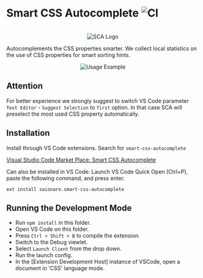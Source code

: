 # Smart CSS Autocomplete ![CI](https://github.com/Saionaro/smart-css-autocomplete/workflows/CI/badge.svg)

<div align="center">
  <br />
  <img src="https://raw.githubusercontent.com/Saionaro/smart-css-autocomplete/feat/image/icon.png" alt="SCA Logo" />
</div>

Autocomplements the CSS properties smarter. We collect local statistics on the use of CSS properties for smart sorting hints.

<div align="center">
  <img src="https://raw.githubusercontent.com/Saionaro/smart-css-autocomplete/feat/image/images/example.png" alt="Usage Example" />
</div>

## Attention

For better experience we strongly suggest to switch VS Code parameter `Text Editor` - `Suggest Selection` to `first` option.
In that case SCA will preselect the most used CSS property automatically.

## Installation

Install through VS Code extensions. Search for `smart-css-autocomplete`

[Visual Studio Code Market Place: Smart CSS Autocomplete](https://marketplace.visualstudio.com/items?itemName=saionaro.smart-css-autocomplete)

Can also be installed in VS Code: Launch VS Code Quick Open (Ctrl+P), paste the following command, and press enter.

```
ext install saionaro.smart-css-autocomplete
```

## Running the Development Mode

- Run `npm install` in this folder.
- Open VS Code on this folder.
- Press `Ctrl + Shift + B` to compile the extension.
- Switch to the Debug viewlet.
- Select `Launch Client` from the drop down.
- Run the launch config.
- In the [Extension Development Host] instance of VSCode, open a document in 'CSS' language mode.
